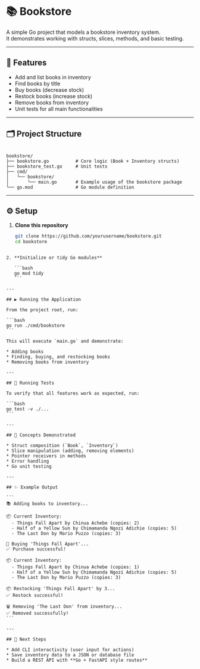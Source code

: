 # 📚 Bookstore

A simple Go project that models a bookstore inventory system.  
It demonstrates working with structs, slices, methods, and basic testing.

---

## 🚀 Features

- Add and list books in inventory  
- Find books by title  
- Buy books (decrease stock)  
- Restock books (increase stock)  
- Remove books from inventory  
- Unit tests for all main functionalities

---

## 🗂️ Project Structure

```

bookstore/
├── bookstore.go          # Core logic (Book + Inventory structs)
├── bookstore_test.go     # Unit tests
├── cmd/
│   └── bookstore/
│       └── main.go       # Example usage of the bookstore package
└── go.mod                # Go module definition

````

---

## ⚙️ Setup

1. **Clone this repository**
   ```bash
   git clone https://github.com/yourusername/bookstore.git
   cd bookstore
````

2. **Initialize or tidy Go modules**

   ```bash
   go mod tidy
   ```

---

## ▶️ Running the Application

From the project root, run:

```bash
go run ./cmd/bookstore
```

This will execute `main.go` and demonstrate:

* Adding books
* Finding, buying, and restocking books
* Removing books from inventory

---

## 🧪 Running Tests

To verify that all features work as expected, run:

```bash
go test -v ./...
```

---

## 🧠 Concepts Demonstrated

* Struct composition (`Book`, `Inventory`)
* Slice manipulation (adding, removing elements)
* Pointer receivers in methods
* Error handling
* Go unit testing

---

## ✨ Example Output

```
📚 Adding books to inventory...

📦 Current Inventory:
  - Things Fall Apart by Chinua Achebe (copies: 2)
  - Half of a Yellow Sun by Chimamanda Ngozi Adichie (copies: 5)
  - The Last Don by Mario Puzzo (copies: 3)

🛒 Buying 'Things Fall Apart'...
✅ Purchase successful!

📦 Current Inventory:
  - Things Fall Apart by Chinua Achebe (copies: 1)
  - Half of a Yellow Sun by Chimamanda Ngozi Adichie (copies: 5)
  - The Last Don by Mario Puzzo (copies: 3)

📦 Restocking 'Things Fall Apart' by 3...
✅ Restock successful!

🗑 Removing 'The Last Don' from inventory...
✅ Removed successfully!
```

---

## 🧩 Next Steps

* Add CLI interactivity (user input for actions)
* Save inventory data to a JSON or database file
* Build a REST API with **Go + FastAPI style routes**